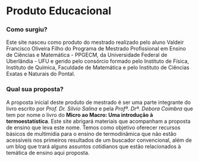 # Produto Educacional

### Como surgiu?

Este site nasceu como produto do mestrado realizado pelo aluno Valdeir Francisco Oliveira Filho do Programa de Mestrado Profissional em Ensino de Ciências e Matemática - PPGECM, da Universidade Federal de Uberlândia - UFU e gerido pelo consórcio formado pelo Instituto de Física, Instituto de Química, Faculdade de Matemática e pelo Instituto de Ciências Exatas e Naturais do Pontal. 

### Qual sua proposta?

A proposta inicial deste produto de mestrado é ser uma parte integrante do livro escrito por _Prof. Dr. Silvio Salina_ e pela _Profª. Drª. Debora Coimbra_ que tem por nome o livro do **Micro ao Macro: Uma introdução à termoestatística**. Este site abrigará materiais que acompanham a proposta de ensino que leva este nome. 
Temos como objetivo oferecer recursos básicos de multimídia para o ensino de termodinâmica que não estão acessíveis nos primeiros resultados de um buscador convencional, além de um blog que trará alguns assuntos cotidianos que estão relacionados à temática de ensino aqui proposta. 

